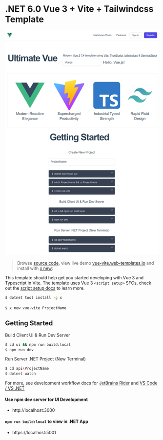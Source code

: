 
# .NET 6.0 Vue 3 + Vite + Tailwindcss Template

[![](https://raw.githubusercontent.com/ServiceStack/Assets/master/csharp-templates/vue-vite.png)](https://vue-vite-gh.web-templates.io)
[![](https://raw.githubusercontent.com/ServiceStack/Assets/master/csharp-templates/start/vue-vite.png)](https://vue-vite-gh.web-templates.io)

> Browse [source code](https://github.com/NetCoreTemplates/vue-vite), view live demo [vue-vite.web-templates.io](https://vue-vite-gh.web-templates.io) and install with [x new](https://docs.servicestack.net/dotnet-new):

This template should help get you started developing with Vue 3 and Typescript in Vite. The template uses Vue 3 `<script setup>` SFCs, check out the [script setup docs](https://v3.vuejs.org/api/sfc-script-setup.html#sfc-script-setup) to learn more.

```bash
$ dotnet tool install -g x

$ x new vue-vite ProjectName
```

## Getting Started

Build Client UI & Run Dev Server

```bash
$ cd ui && npm run build:local
$ npm run dev
```

Run Server .NET Project (New Terminal)

```bash
$ cd api\ProjectName
$ dotnet watch
```

For more, see development workflow docs for 
[JetBrains Rider](https://vue-vite-gh.web-templates.io/posts/rider)
and
[VS Code / VS .NET](https://vue-vite-gh.web-templates.io/posts/vs)

#### Use npm dev server for UI Development

- http://localhost:3000

#### `npm run build:local` to view in .NET App

- https://localhost:5001


